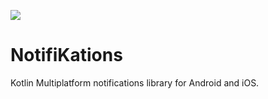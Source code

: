 [![](https://jitpack.io/v/CharLEE-X/notifiKations.svg)](https://jitpack.io/#CharLEE-X/notifiKations)

# NotifiKations

Kotlin Multiplatform notifications library for Android and iOS.
